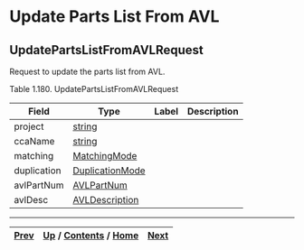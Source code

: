 
# Update Parts List From AVL

## UpdatePartsListFromAVLRequest

Request to update the parts list from AVL.

Table 1.180. UpdatePartsListFromAVLRequest

Field| Type| Label| Description  
---|---|---|---  
project| [string](ch01s11.md "gRPC Scalar Value Types")|  |    
ccaName| [string](ch01s11.md "gRPC Scalar Value Types")|  |    
matching| [MatchingMode](ch01s08s16.md "MatchingMode")|  |    
duplication| [DuplicationMode](ch01s08s15.md "DuplicationMode")|  |    
avlPartNum| [AVLPartNum](ch01s08s14.md "AVLPartNum")|  |    
avlDesc| [AVLDescription](ch01s08s13.md "AVLDescription")|  |    
  
  

* * *

[Prev](ch01s08s09s05.md) | [Up](ch01s08.md) / [Contents](index.md) / [Home](../../index.htm)|  [Next](ch01s08s10s02.md)  
---|---|---

